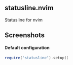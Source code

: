## statusline.nvim

Statusline for nvim

## Screenshots



#### Default configuration

```lua
require('statusline').setup()
```
